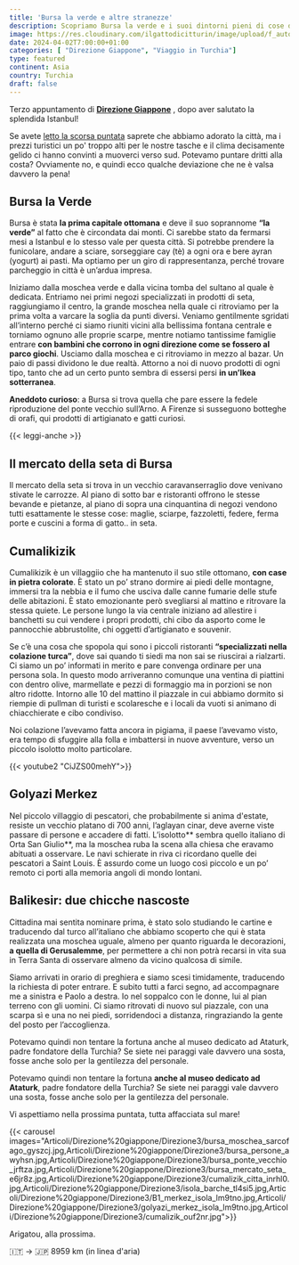 ```yaml
---
title: 'Bursa la verde e altre stranezze'
description: Scopriamo Bursa la verde e i suoi dintorni pieni di cose da scoprire come il ponte vecchio di Firenze, la cupola della Roccia e un'isola paticolare
image: https://res.cloudinary.com/ilgattodicitturin/image/upload/f_auto,q_auto,w_800,dpr_auto/v1713011125/Articoli/Direzione%20giappone/Direzione3/balinkesir_van_fy5xyc.jpg
date: 2024-04-02T7:00:00+01:00
categories: [ "Direzione Giappone", "Viaggio in Turchia"]
type: featured  
continent: Asia
country: Turchia 
draft: false
---
```


Terzo appuntamento di **[Direzione Giappone](/categories/direzione-giappone)** , dopo aver salutato la splendida Istanbul! 

Se avete [letto la scorsa puntata](/blog/direzione-giappone-2-istanbul-che-spettacolo) saprete che abbiamo adorato la città, ma i prezzi turistici un po' troppo alti per le nostre tasche e il clima decisamente gelido ci hanno convinti a muoverci verso sud. 
Potevamo puntare dritti alla costa? Ovviamente no, e quindi ecco qualche deviazione che ne è valsa davvero la pena! 

## Bursa la Verde
Bursa è stata **la prima capitale ottomana** e deve il suo soprannome **“la verde”** al fatto che è circondata dai monti. Ci sarebbe stato da fermarsi mesi a Istanbul e lo stesso vale per questa città.
Si potrebbe prendere la funicolare, andare a sciare, sorseggiare cay (tè) a ogni ora e bere ayran (yogurt) ai pasti. Ma optiamo per un giro di rappresentanza, perché trovare parcheggio in città è un’ardua impresa. 

Iniziamo dalla moschea verde e dalla vicina tomba del sultano al quale è dedicata. Entriamo nei primi negozi specializzati in prodotti di seta, raggiungiamo il centro, la grande moschea nella quale ci ritroviamo per la prima volta a varcare la soglia da punti diversi. Veniamo gentilmente sgridati all’interno perché ci siamo riuniti vicini alla bellissima fontana centrale e torniamo ognuno alle proprie scarpe, mentre notiamo tantissime famiglie entrare **con bambini che corrono in ogni direzione come se fossero al parco giochi**.
Usciamo dalla moschea e ci ritroviamo in mezzo al bazar. Un paio di passi dividono le due realtà. Attorno a noi di nuovo prodotti di ogni tipo, tanto che ad un certo punto sembra di essersi persi **in un’Ikea sotterranea**. 

**Aneddoto curioso**: a Bursa si trova quella che pare essere la fedele riproduzione del ponte vecchio sull’Arno. A Firenze si susseguono botteghe di orafi, qui prodotti di artigianato e gatti curiosi. 
 
{{< leggi-anche >}}

## Il mercato della seta di Bursa
Il mercato della seta si trova in un vecchio caravanserraglio dove venivano stivate le carrozze. Al piano di sotto bar e ristoranti offrono le stesse bevande e pietanze, al piano di sopra una cinquantina di negozi vendono tutti esattamente le stesse cose: maglie, sciarpe, fazzoletti, federe, ferma porte e cuscini a forma di gatto.. in seta. 

## Cumalikizik 
Cumalikizik è un villaggiio che ha mantenuto il suo stile ottomano, **con case in pietra colorate**. È stato un po’ strano dormire ai piedi delle montagne, immersi tra la nebbia e il fumo che usciva dalle canne fumarie delle stufe delle abitazioni. 
È stato emozionante però svegliarsi al mattino e ritrovare la stessa quiete. Le persone lungo la via centrale iniziano ad allestire i banchetti su cui vendere i propri prodotti, chi cibo da asporto come le pannocchie abbrustolite, chi oggetti d’artigianato e souvenir. 

Se c’è una cosa che spopola qui sono i piccoli ristoranti **“specializzati nella colazione turca”**, dove sai quando ti siedi ma non sai se riuscirai a rialzarti. Ci siamo un po’ informati in merito e pare convenga ordinare per una persona sola. In questo modo arriveranno comunque una ventina di piattini con dentro olive, marmellate e pezzi di formaggio ma in porzioni se non altro ridotte. Intorno alle 10 del mattino il piazzale in cui abbiamo dormito si riempie di pullman di turisti e scolaresche e i locali da vuoti si animano di chiacchierate e cibo condiviso. 

Noi colazione l’avevamo fatta ancora in pigiama, il paese l’avevamo visto, era tempo di sfuggire alla folla e imbattersi in nuove avventure, verso un piccolo isolotto molto particolare. 

{{< youtube2 "CiJZS00mehY">}}

## Golyazi Merkez 
Nel piccolo villaggio di pescatori, che probabilmente si anima d'estate, resiste un vecchio platano di 700 anni, l’aglayan cinar, deve averne viste passare di persone e accadere di fatti. 
L’isolotto** sembra quello italiano di Orta San Giulio**, ma la moschea ruba la scena alla chiesa che eravamo abituati a osservare. Le navi schierate in riva ci ricordano quelle dei pescatori a Saint Louis. È assurdo come un luogo così piccolo e un po’ remoto ci porti alla memoria angoli di mondo lontani.

## Balikesir: due chicche nascoste 
Cittadina mai sentita nominare prima, è stato solo studiando le cartine e traducendo dal turco all’italiano che abbiamo scoperto che qui è stata realizzata una moschea uguale, almeno per quanto riguarda le decorazioni, **a quella di Gerusalemme**, per permettere a chi non potrà recarsi in vita sua in Terra Santa di osservare almeno da vicino qualcosa di simile. 

Siamo arrivati in orario di preghiera e siamo scesi timidamente, traducendo la richiesta di poter entrare. E subito tutti a farci segno, ad accompagnare me a sinistra e Paolo a destra. Io nel soppalco con le donne, lui al pian terreno con gli uomini. Ci siamo ritrovati di nuovo sul piazzale, con una scarpa sì e una no nei piedi, sorridendoci a distanza, ringraziando la gente del posto per l’accoglienza. 

Potevamo quindi non tentare la fortuna anche al museo dedicato ad Ataturk, padre fondatore della Turchia? Se siete nei paraggi vale davvero una sosta, fosse anche solo per la gentilezza del personale. 

Potevamo quindi non tentare la fortuna **anche al museo dedicato ad Ataturk**, padre fondatore della Turchia? Se siete nei paraggi vale davvero una sosta, fosse anche solo per la gentilezza del personale. 

Vi aspettiamo nella prossima puntata, tutta affacciata sul mare!

{{< carousel images="Articoli/Direzione%20giappone/Direzione3/bursa_moschea_sarcofago_gyszcj.jpg,Articoli/Direzione%20giappone/Direzione3/bursa_persone_awyhsn.jpg,Articoli/Direzione%20giappone/Direzione3/bursa_ponte_vecchio_jrftza.jpg,Articoli/Direzione%20giappone/Direzione3/bursa_mercato_seta_e6jr8z.jpg,Articoli/Direzione%20giappone/Direzione3/cumalizik_citta_inrhl0.jpg,Articoli/Direzione%20giappone/Direzione3/isola_barche_tl4si5.jpg,Articoli/Direzione%20giappone/Direzione3/B1_merkez_isola_lm9tno.jpg,Articoli/Direzione%20giappone/Direzione3/golyazi_merkez_isola_lm9tno.jpg,Articoli/Direzione%20giappone/Direzione3/cumalizik_ouf2nr.jpg">}}

Arigatou, alla prossima.

🇮🇹 → 🇯🇵 8959 km (in linea d'aria)
